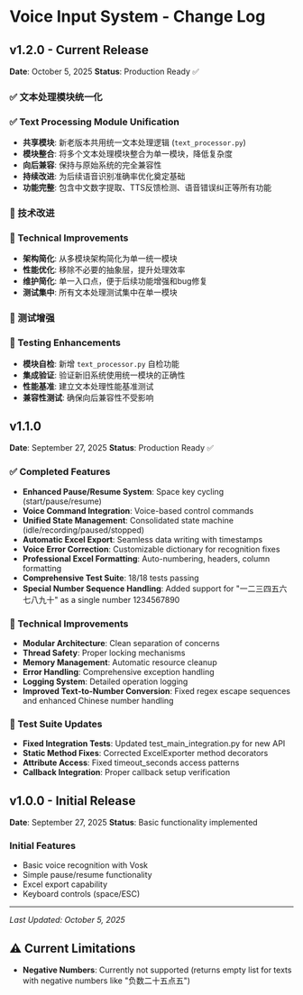 # Voice Input System - Change Log

## v1.2.0 - Current Release
**Date**: October 5, 2025
**Status**: Production Ready ✅

### ✅ 文本处理模块统一化
### ✅ Text Processing Module Unification
- **共享模块**: 新老版本共用统一文本处理逻辑 (`text_processor.py`)
- **模块整合**: 将多个文本处理模块整合为单一模块，降低复杂度
- **向后兼容**: 保持与原始系统的完全兼容性
- **持续改进**: 为后续语音识别准确率优化奠定基础
- **功能完整**: 包含中文数字提取、TTS反馈检测、语音错误纠正等所有功能

### 🔧 技术改进
### 🔧 Technical Improvements
- **架构简化**: 从多模块架构简化为单一统一模块
- **性能优化**: 移除不必要的抽象层，提升处理效率
- **维护简化**: 单一入口点，便于后续功能增强和bug修复
- **测试集中**: 所有文本处理测试集中在单一模块

### 🧪 测试增强
### 🧪 Testing Enhancements
- **模块自检**: 新增 `text_processor.py` 自检功能
- **集成验证**: 验证新旧系统使用统一模块的正确性
- **性能基准**: 建立文本处理性能基准测试
- **兼容性测试**: 确保向后兼容性不受影响

## v1.1.0
**Date**: September 27, 2025
**Status**: Production Ready ✅

### ✅ Completed Features
- **Enhanced Pause/Resume System**: Space key cycling (start/pause/resume)
- **Voice Command Integration**: Voice-based control commands
- **Unified State Management**: Consolidated state machine (idle/recording/paused/stopped)
- **Automatic Excel Export**: Seamless data writing with timestamps
- **Voice Error Correction**: Customizable dictionary for recognition fixes
- **Professional Excel Formatting**: Auto-numbering, headers, column formatting
- **Comprehensive Test Suite**: 18/18 tests passing
- **Special Number Sequence Handling**: Added support for "一二三四五六七八九十" as a single number 1234567890

### 🔧 Technical Improvements
- **Modular Architecture**: Clean separation of concerns
- **Thread Safety**: Proper locking mechanisms
- **Memory Management**: Automatic resource cleanup
- **Error Handling**: Comprehensive exception handling
- **Logging System**: Detailed operation logging
- **Improved Text-to-Number Conversion**: Fixed regex escape sequences and enhanced Chinese number handling

### 🧪 Test Suite Updates
- **Fixed Integration Tests**: Updated test_main_integration.py for new API
- **Static Method Fixes**: Corrected ExcelExporter method decorators
- **Attribute Access**: Fixed timeout_seconds access patterns
- **Callback Integration**: Proper callback setup verification

## v1.0.0 - Initial Release
**Date**: September 27, 2025
**Status**: Basic functionality implemented

### Initial Features
- Basic voice recognition with Vosk
- Simple pause/resume functionality
- Excel export capability
- Keyboard controls (space/ESC)

---
*Last Updated: October 5, 2025*

## ⚠️ Current Limitations
- **Negative Numbers**: Currently not supported (returns empty list for texts with negative numbers like "负数二十五点五")